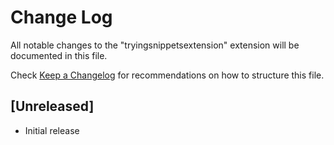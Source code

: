# Change Log

All notable changes to the "tryingsnippetsextension" extension will be documented in this file.

Check [Keep a Changelog](http://keepachangelog.com/) for recommendations on how to structure this file.

## [Unreleased]

- Initial release
